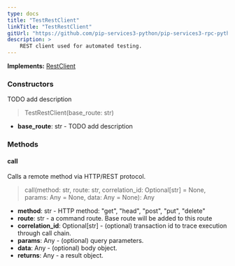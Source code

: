 ```yaml
---
type: docs
title: "TestRestClient"
linkTitle: "TestRestClient"
gitUrl: "https://github.com/pip-services3-python/pip-services3-rpc-python"
description: >
    REST client used for automated testing.
---
```


**Implements:** [RestClient](../../clients/rest_client)

### Constructors
TODO add description

> TestRestClient(base_route: str)

- **base_route**: str - TODO add description


### Methods

#### call
Calls a remote method via HTTP/REST protocol.

> call(method: str, route: str, correlation_id: Optional[str] = None, params: Any = None, data: Any = None): Any

- **method**: str - HTTP method: "get", "head", "post", "put", "delete"
- **route**: str - a command route. Base route will be added to this route
- **correlation_id**: Optional[str] - (optional) transaction id to trace execution through call chain.
- **params**: Any - (optional) query parameters.
- **data**: Any - (optional) body object.
- **returns**: Any - a result object.


